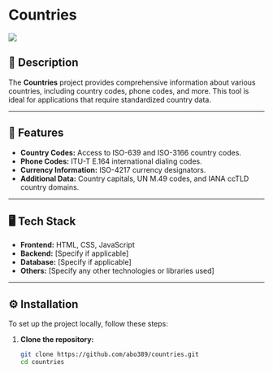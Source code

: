 # Countries

[![](https://markdown-videos-api.jorgenkh.no/vimeo/1051031882%2F208557f401?width=320&height=180&filetype=jpeg)](https://vimeo.com/1051031882/208557f401)

## 📖 Description

The **Countries** project provides comprehensive information about various countries, including country codes, phone codes, and more. This tool is ideal for applications that require standardized country data.

---

## 🌟 Features

- **Country Codes:** Access to ISO-639 and ISO-3166 country codes.
- **Phone Codes:** ITU-T E.164 international dialing codes.
- **Currency Information:** ISO-4217 currency designators.
- **Additional Data:** Country capitals, UN M.49 codes, and IANA ccTLD country domains.

---

## 🖥️ Tech Stack

- **Frontend:** HTML, CSS, JavaScript
- **Backend:** [Specify if applicable]
- **Database:** [Specify if applicable]
- **Others:** [Specify any other technologies or libraries used]

---

## ⚙️ Installation

To set up the project locally, follow these steps:

1. **Clone the repository:**

   ```bash
   git clone https://github.com/abo389/countries.git
   cd countries
   ```

